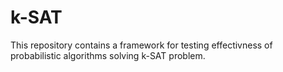 # k-SAT
This repository contains a framework for testing effectivness of probabilistic algorithms solving k-SAT problem.
